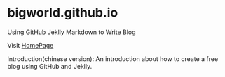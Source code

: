 # bigworld.github.io

Using GitHub Jeklly Markdown to Write Blog

Visit [HomePage][id]

Introduction(chinese version): An introduction about how to create a free blog using GitHub and Jeklly.

[id]:http://bigworld.github.io/ "bigworld.github.io"
